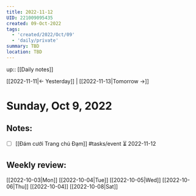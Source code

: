```yaml
---
title: 2022-11-12
UID: 221009095435
created: 09-Oct-2022
tags:
  - 'created/2022/Oct/09'
  - 'daily/private'
summary: TBD
location: TBD
---
```

up:: [[Daily notes]]

[[2022-11-11|<- Yesterday]] | [[2022-11-13|Tomorrow ->]]
# Sunday, Oct 9, 2022

## Notes:

- [ ] [[Đám cưới Trang chú Đạm]] #tasks/event ⏳ 2022-11-12 

## Weekly review:
[[2022-10-03|Mon]]
[[2022-10-04|Tue]]
[[2022-10-05|Wed]]
[[2022-10-06|Thu]]
[[2022-10-04]]
[[2022-10-08|Sat]]
